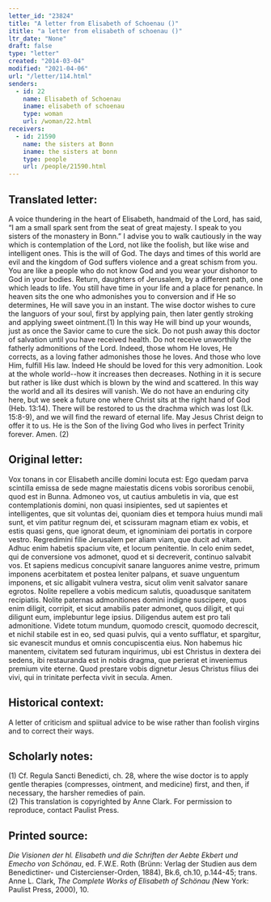 ```yaml
---
letter_id: "23824"
title: "A letter from Elisabeth of Schoenau ()"
ititle: "a letter from elisabeth of schoenau ()"
ltr_date: "None"
draft: false
type: "letter"
created: "2014-03-04"
modified: "2021-04-06"
url: "/letter/114.html"
senders:
  - id: 22
    name: Elisabeth of Schoenau
    iname: elisabeth of schoenau
    type: woman
    url: /woman/22.html
receivers:
  - id: 21590
    name: the sisters at Bonn
    iname: the sisters at bonn
    type: people
    url: /people/21590.html
---
```

<h2> Translated letter:</h2>A voice thundering in the heart of Elisabeth, handmaid of the Lord, has said, “I am a small spark sent from the seat of great majesty.  I speak to you sisters of the monastery in Bonn.”
I advise you to walk cautiously in the way which is contemplation of the Lord, not like the foolish, but like wise and intelligent ones.  This is the will of God.  The days and times of this world are evil and the kingdom of God suffers violence and a great schism from you.  You are like a people who do not know God and you wear your dishonor to God in your bodies.  Return, daughters of Jerusalem, by a different path, one which leads to life.  You still have time in your life and a place for penance.  In heaven sits the one who admonishes you to conversion and if He so determines, He will save you in an instant.  The wise doctor wishes to cure the languors of your soul, first by applying pain, then later gently stroking and applying sweet ointment.(1) In this way He will bind up your wounds, just as once the Savior came to cure the sick.  Do not push away this doctor of salvation until you have received health.  Do not receive unworthily the fatherly admonitions of the Lord.  Indeed, those whom He loves, He corrects, as a loving father admonishes those he loves.  And those who love Him, fulfill His law.  Indeed He should be loved for this very admonition.  Look at the whole world--how it increases then decreases.   Nothing in it is secure but rather is like dust which is blown by the wind and scattered.  In this way the world and all its desires will vanish.  We do not have an enduring city here, but we seek a future one where Christ sits at the right hand of God (Heb. 13:14).  There will be restored to us the drachma which was lost (Lk. 15:8-9), and we will find the reward of eternal life.  May Jesus Christ deign to offer it to us.  He is the Son of the living God who lives in perfect Trinity forever.  Amen. (2)
<h2 class="mt-4"> Original letter:</h2>Vox tonans in cor Elisabeth ancille domini locuta est:  Ego quedam parva scintilla emissa de sede magne maiestatis dicens vobis sororibus cenobii, quod est in Bunna.  Admoneo vos, ut cautius ambuletis in via, que est contemplationis domini, non quasi insipientes, sed ut sapientes et intelligentes, que sit voluntas dei, quoniam dies et tempora huius mundi mali sunt, et vim patitur regnum dei, et scissuram magnam etiam ex vobis, et estis quasi gens, que ignorat deum, et ignominiam dei portatis in corpore vestro.  Regredimini filie Jerusalem per aliam viam, que ducit ad vitam.  Adhuc enim habetis spacium vite, et locum penitentie.  In celo enim sedet, qui de conversione vos admonet, quod et si decreverit, continuo salvabit vos.  Et sapiens medicus concupivit sanare languores anime vestre, primum imponens acerbitatem et postea leniter palpans, et suave unguentum imponens, et sic alligabit vulnera vestra, sicut olim venit salvator sanare egrotos.  Nolite repellere a vobis medicum salutis, quoadusque sanitatem recipiatis.  Nolite paternas admonitiones domini indigne suscipere, quos enim diligit, corripit, et sicut amabilis pater admonet, quos diligit, et qui diligunt eum, implebuntur lege ipsius.  Diligendus autem est pro tali admonitione.  Videte totum mundum, quomodo crescit, quomodo decrescit, et nichil stabile est in eo, sed quasi pulvis, qui a vento sufflatur, et spargitur, sic evanescit mundus et omnis concupiscentia eius.  Non habemus hic manentem, civitatem sed futuram inquirimus, ubi est Christus in dextera dei sedens, ibi restauranda est in nobis dragma, que perierat et inveniemus premium vite eterne.  Quod prestare vobis dignetur Jesus Christus filius dei vivi, qui in trinitate perfecta vivit in secula.  Amen.
<h2 class="mt-4"> Historical context:</h2>A letter of criticism and spiitual advice to be wise rather than foolish virgins and to correct their ways.
<h2 class="mt-4"> Scholarly notes:</h2><p>(1) Cf. Regula Sancti Benedicti, ch. 28, where the wise doctor is to apply gentle therapies (compresses, ointment, and medicine) first, and then, if necessary, the harsher remedies of pain. <br>(2)&nbsp;This translation is copyrighted by Anne Clark. For permission to reproduce, contact Paulist Press.&nbsp;</p><h2 class="mt-4"> Printed source:</h2><p><em>Die Visionen der hl. Elisabeth und die Schriften der Aebte Ekbert und Emecho von Schönau</em>, ed. F.W.E. Roth (Brünn: Verlag der Studien aus dem Benedictiner- und Cistercienser-Orden, 1884), Bk.6, ch.10, p.144-45; trans. Anne L. Clark, <em>The Complete Works of Elisabeth of Schönau (</em>New York: Paulist Press, 2000), 10.</p>
